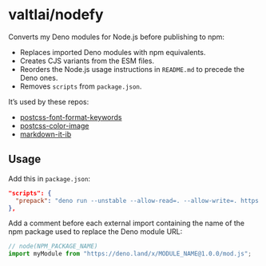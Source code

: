 # valtlai/nodefy

Converts my Deno modules for Node.js before publishing to npm:
- Replaces imported Deno modules with npm equivalents.
- Creates CJS variants from the ESM files.
- Reorders the Node.js usage instructions in `README.md`
  to precede the Deno ones.
- Removes `scripts` from `package.json`.

It’s used by these repos:
- [postcss-font-format-keywords](https://github.com/valtlai/postcss-font-format-keywords)
- [postcss-color-image](https://github.com/valtlai/postcss-color-image)
- [markdown-it-ib](https://github.com/valtlai/markdown-it-ib)

## Usage

Add this in `package.json`:

```json
"scripts": {
  "prepack": "deno run --unstable --allow-read=. --allow-write=. https://raw.githubusercontent.com/valtlai/nodefy/2.0.0/do.js"
},
```

Add a comment before each external import
containing the name of the npm package used to replace the Deno module URL:

```js
// node(NPM_PACKAGE_NAME)
import myModule from "https://deno.land/x/MODULE_NAME@1.0.0/mod.js";
```
